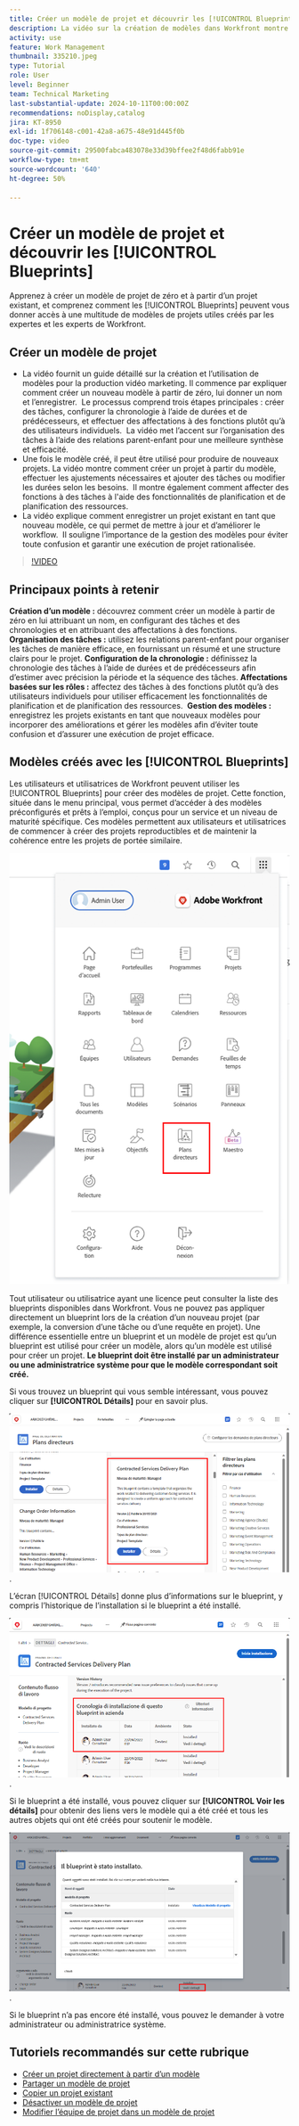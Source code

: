 ```yaml
---
title: Créer un modèle de projet et découvrir les [!UICONTROL Blueprints]
description: La vidéo sur la création de modèles dans Workfront montre comment créer des modèles de projet, les utiliser pour de nouveaux projets, enregistrer des projets existants en tant que modèles, utiliser des plans directeurs préconfigurés et affecter des tâches à des fonctions pour une gestion efficace des ressources.
activity: use
feature: Work Management
thumbnail: 335210.jpeg
type: Tutorial
role: User
level: Beginner
team: Technical Marketing
last-substantial-update: 2024-10-11T00:00:00Z
recommendations: noDisplay,catalog
jira: KT-8950
exl-id: 1f706148-c001-42a8-a675-48e91d445f0b
doc-type: video
source-git-commit: 29500fabca483078e33d39bffee2f48d6fabb91e
workflow-type: tm+mt
source-wordcount: '640'
ht-degree: 50%

---
```


# Créer un modèle de projet et découvrir les [!UICONTROL Blueprints]


Apprenez à créer un modèle de projet de zéro et à partir d’un projet existant, et comprenez comment les [!UICONTROL Blueprints] peuvent vous donner accès à une multitude de modèles de projets utiles créés par les expertes et les experts de Workfront.

## Créer un modèle de projet

* La vidéo fournit un guide détaillé sur la création et l’utilisation de modèles pour la production vidéo marketing. Il commence par expliquer comment créer un nouveau modèle à partir de zéro, lui donner un nom et l’enregistrer. &#x200B; Le processus comprend trois étapes principales : créer des tâches, configurer la chronologie à l’aide de durées et de prédécesseurs, et effectuer des affectations à des fonctions plutôt qu’à des utilisateurs individuels. &#x200B; La vidéo met l’accent sur l’organisation des tâches à l’aide des relations parent-enfant pour une meilleure synthèse et efficacité. &#x200B;
* Une fois le modèle créé, il peut être utilisé pour produire de nouveaux projets. La vidéo montre comment créer un projet à partir du modèle, effectuer les ajustements nécessaires et ajouter des tâches ou modifier les durées selon les besoins. &#x200B; Il montre également comment affecter des fonctions à des tâches à l&#39;aide des fonctionnalités de planification et de planification des ressources. &#x200B;
* La vidéo explique comment enregistrer un projet existant en tant que nouveau modèle, ce qui permet de mettre à jour et d’améliorer le workflow. &#x200B; Il souligne l’importance de la gestion des modèles pour éviter toute confusion et garantir une exécution de projet rationalisée. &#x200B;

>[!VIDEO](https://video.tv.adobe.com/v/335210/?quality=12&learn=on)

## Principaux points à retenir

**Création d’un modèle :** découvrez comment créer un modèle à partir de zéro en lui attribuant un nom, en configurant des tâches et des chronologies et en attribuant des affectations à des fonctions. &#x200B;
**Organisation des tâches :** utilisez les relations parent-enfant pour organiser les tâches de manière efficace, en fournissant un résumé et une structure clairs pour le projet. &#x200B;
**Configuration de la chronologie :** définissez la chronologie des tâches à l’aide de durées et de prédécesseurs afin d’estimer avec précision la période et la séquence des tâches. &#x200B;
**Affectations basées sur les rôles :** affectez des tâches à des fonctions plutôt qu’à des utilisateurs individuels pour utiliser efficacement les fonctionnalités de planification et de planification des ressources. &#x200B;
**Gestion des modèles :** enregistrez les projets existants en tant que nouveaux modèles pour incorporer des améliorations et gérer les modèles afin d’éviter toute confusion et d’assurer une exécution de projet efficace. &#x200B;


## Modèles créés avec les [!UICONTROL Blueprints]

Les utilisateurs et utilisatrices de Workfront peuvent utiliser les [!UICONTROL Blueprints] pour créer des modèles de projet. Cette fonction, située dans le menu principal, vous permet d’accéder à des modèles préconfigurés et prêts à l’emploi, conçus pour un service et un niveau de maturité spécifique. Ces modèles permettent aux utilisateurs et utilisatrices de commencer à créer des projets reproductibles et de maintenir la cohérence entre les projets de portée similaire.

![Blueprints dans le menu principal](assets/pt-blueprints-01.png)

Tout utilisateur ou utilisatrice ayant une licence peut consulter la liste des blueprints disponibles dans Workfront. Vous ne pouvez pas appliquer directement un blueprint lors de la création d’un nouveau projet (par exemple, la conversion d’une tâche ou d’une requête en projet). Une différence essentielle entre un blueprint et un modèle de projet est qu’un blueprint est utilisé pour créer un modèle, alors qu’un modèle est utilisé pour créer un projet. **Le blueprint doit être installé par un administrateur ou une administratrice système pour que le modèle correspondant soit créé.**

Si vous trouvez un blueprint qui vous semble intéressant, vous pouvez cliquer sur **[!UICONTROL Détails]** pour en savoir plus.

![Liste des blueprints](assets/pt-blueprints-02.png).

L’écran [!UICONTROL Détails] donne plus d’informations sur le blueprint, y compris l’historique de l’installation si le blueprint a été installé.

![Détails sur l’utilisation d’un blueprint](assets/pt-blueprints-03.png).

Si le blueprint a été installé, vous pouvez cliquer sur **[!UICONTROL Voir les détails]** pour obtenir des liens vers le modèle qui a été créé et tous les autres objets qui ont été créés pour soutenir le modèle.

![Détails sur l’installation d’un blueprint](assets/pt-blueprints-04.png).

Si le blueprint n’a pas encore été installé, vous pouvez le demander à votre administrateur ou administratrice système.

## Tutoriels recommandés sur cette rubrique

* [Créer un projet directement à partir d’un modèle](/help/manage-work/create-and-manage-project-templates/create-a-project-directly-from-a-template.md)
* [Partager un modèle de projet](/help/manage-work/create-and-manage-project-templates/share-a-project-template.md)
* [Copier un projet existant](/help/manage-work/manage-projects/copy-an-existing-project.md)
* [Désactiver un modèle de projet](/help/manage-work/create-and-manage-project-templates/deactivate-a-project-template.md)
* [Modifier l’équipe de projet dans un modèle de projet](/help/manage-work/create-and-manage-project-templates/edit-the-project-team-in-a-project-template.md)
